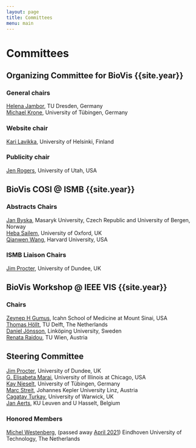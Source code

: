 ```yaml
---
layout: page
title: Committees
menu: main
---
```


# Committees

## Organizing Committee for BioVis {{site.year}}

### General chairs

[Helena Jambor](https://helenajambor.wordpress.com/), TU Dresden, Germany  
[Michael Krone](https://uni-tuebingen.de/fakultaeten/mathematisch-naturwissenschaftliche-fakultaet/fachbereiche/informatik/lehrstuehle/visuelle-big-data-analytik-in-den-lebenswissenschaften/team/jun-prof-dr-michael-krone/), University of Tübingen, Germany

### Website chair

[Kari Lavikka](https://karilavikka.fi), University of Helsinki, Finland

### Publicity chair

[Jen Rogers](https://jenrogers.dev/), University of Utah, USA

## BioVis COSI @ ISMB {{site.year}}

### Abstracts Chairs

[Jan Byska](https://vis.uib.no/team/jan-byska/), Masaryk University, Czech Republic and University of Bergen, Norway  
[Heba Sailem](https://www.hebasailem.com/), University of Oxford, UK  
[Qianwen Wang](https://qianwen.info/), Harvard University, USA

### ISMB Liaison Chairs

[Jim Procter](https://www.lifesci.dundee.ac.uk/people/jim-procter), University of Dundee, UK

## BioVis Workshop @ IEEE VIS {{site.year}}

### Chairs

[Zeynep H Gumus](https://icahn.mssm.edu/profiles/zeynep-h-gumus2), Icahn School of Medicine at Mount Sinai, USA  
[Thomas Höllt](https://www.thomashollt.com), TU Delft, The Netherlands  
[Daniel Jönsson](https://liu.se/en/employee/danjo37), Linköping University, Sweden  
[Renata Raidou](https://renataraidou.com/), TU Wien, Austria

## Steering Committee

[Jim Procter](https://www.lifesci.dundee.ac.uk/people/jim-procter), University of Dundee, UK  
[G. Elisabeta Marai](https://www.evl.uic.edu/marai/), University of Illinois at Chicago, USA  
[Kay Nieselt](http://it.inf.uni-tuebingen.de/), University of Tübingen, Germany  
[Marc Streit](http://marc-streit.com/), Johannes Kepler University Linz, Austria  
[Cagatay Turkay](https://warwick.ac.uk/fac/cross_fac/cim/people/cagatay-turkay/), University of Warwick, UK  
[Jan Aerts](http://vda-lab.be), KU Leuven and U Hasselt, Belgium

### Honored Members

[Michel Westenberg](http://www.win.tue.nl/~mwestenb/), (passed away [April 2021](https://www.tue.nl/en/news-and-events/news-overview/29-04-2021-in-memoriam-dr-michel-westenberg/)) Eindhoven University of Technology, The Netherlands
